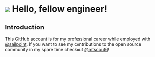 # <img src='https://emojis.slackmojis.com/emojis/images/1616110283/22158/oh-hello.gif?1616110283'> Hello, fellow engineer!

## Introduction

This GitHub account is for my professional career while employed with [@sailpoint](https://github.com/sailpoint). If you want to see my contributions to the open source community in my spare time checkout [@mtscout6](https://github.com/mtscout6)!
